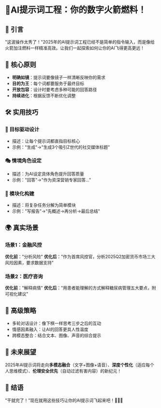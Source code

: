 # 🚀AI提示词工程：你的数字火箭燃料！

## 🌟 引言
"这波操作太秀了！"2025年的AI提示词工程已经不是简单的指令输入，而是像给火箭加注燃料一样精准高效。让我们一起探索如何让你的AI飞得更高更远！

## 🔑 核心原则
- **明确如镜**：提示词要像镜子一样清晰反映你的需求
- **目的为王**：每个词都要服务于最终目标
- **开放包容**：设计时要考虑多种可能的回答路径
- **持续进化**：根据反馈不断优化调整

## 🛠️ 实用技巧
### 🎯 目标驱动设计
- 描述：让每个提示词都直指目标核心
- 示例："生成"→"生成3个吸引Z世代的社交媒体标题"

### 🎭 情境角色设定
- 描述：为AI设定具体角色提升回答质量
- 示例："回答"→"作为资深营销专家回答..."

### 🧩 模块化构建
- 描述：将复杂任务分解为简单模块
- 示例："写报告"→"先概述→再分析→最后总结"

## 🌍 真实场景
### 场景1：金融风控
**优化前**："分析风险"
**优化后**："作为首席风控官，分析2025Q2加密货币市场三大风险因素，要求数据支持"

### 场景2：医疗咨询
**优化前**："解释病情"
**优化后**："用患者能理解的方式解释糖尿病管理五大要点，附可视化建议"

## 🚀 高级策略
- 多轮对话设计：像下棋一样思考三步之后的互动
- 情感因素融入：让AI的回答更具人性温度
- 跨模态整合：结合文本、图像、声音的综合提示

## 🔮 未来展望
2025年AI提示词将走向**多模态融合**（文字+图像+语音）、**深度个性化**（适应每个人思维模式）、**伦理安全优先**（自动过滤有害内容）的新纪元！

## 💪 结语
"干就完了！"现在就用这些技巧让你的AI提示词飞起来吧！🚀🌈🎉